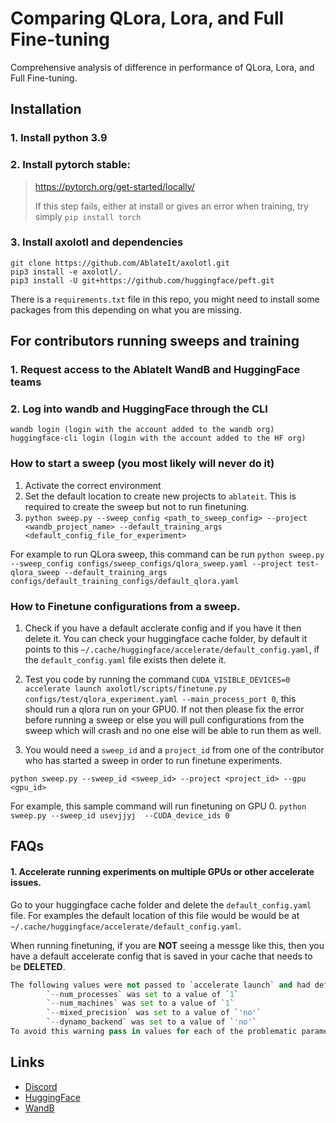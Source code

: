 # Comparing QLora, Lora, and Full Fine-tuning
Comprehensive analysis of difference in performance of QLora, Lora, and Full Fine-tuning.


## Installation
### 1. Install python 3.9
### 2. Install pytorch stable:
>https://pytorch.org/get-started/locally/
>
>If this step fails, either at install or gives an error when training, try simply `pip install torch`
>
### 3. Install axolotl and dependencies
```
git clone https://github.com/AblateIt/axolotl.git
pip3 install -e axolotl/.
pip3 install -U git+https://github.com/huggingface/peft.git
```
There is a `requirements.txt` file in this repo, you might need to install some packages from this depending on what you are missing.

## For contributors running sweeps and training
### 1. Request access to the AblateIt WandB and HuggingFace teams
### 2. Log into wandb and HuggingFace through the CLI
    wandb login (login with the account added to the wandb org)
    huggingface-cli login (login with the account added to the HF org)

### How to start a sweep (you most likely will never do it)
1. Activate the correct environment
2. Set the default location to create new projects to `ablateit`. This is required to create the sweep but not to run finetuning.
3. `python sweep.py --sweep_config <path_to_sweep_config> --project <wandb_project_name> --default_training_args <default_config_file_for_experiment>`

For example to run QLora sweep, this command can be run
`python sweep.py --sweep_config configs/sweep_configs/qlora_sweep.yaml --project test-qlora_sweep --default_training_args configs/default_training_configs/default_qlora.yaml`

### How to Finetune configurations from a sweep.
1. Check if you have a default acclerate config and if you have it then delete it. You can check your huggingface cache folder, by default it points to this `~/.cache/huggingface/accelerate/default_config.yaml`, if the `default_config.yaml` file exists then delete it.
2. Test you code by running the command `CUDA_VISIBLE_DEVICES=0 accelerate launch axolotl/scripts/finetune.py configs/test/qlora_experiment.yaml --main_process_port 0`, this should run a qlora run on your GPU0. If not then please fix the error before running a sweep or else you will pull configurations from the sweep which will crash and no one else will be able to run them as well.

3. You would need a `sweep_id` and a `project_id` from one of the contributor who has started a sweep in order to run finetune experiments.

`python sweep.py --sweep_id <sweep_id> --project <project_id> --gpu <gpu_id>`

For example, this sample command will run finetuning on GPU 0.
`python sweep.py --sweep_id usevjjyj  --CUDA_device_ids 0`


## FAQs
#### 1. Accelerate running experiments on multiple GPUs or other accelerate issues.
Go to your huggingface cache folder and delete the `default_config.yaml` file. For examples the default location of this file would be would be at `~/.cache/huggingface/accelerate/default_config.yaml`.

When running finetuning, if you are **NOT** seeing a messge like this, then you have a default accelerate config that is saved in your cache that needs to be **DELETED**.
```python
The following values were not passed to `accelerate launch` and had defaults used instead:
        `--num_processes` was set to a value of `1`
        `--num_machines` was set to a value of `1`
        `--mixed_precision` was set to a value of `'no'`
        `--dynamo_backend` was set to a value of `'no'`
To avoid this warning pass in values for each of the problematic parameters or run `accelerate config`.
```

## Links
- [Discord](https://discord.gg/HfNctSTJ)
- [HuggingFace](https://huggingface.co/AblateIt)
- [WandB](https://wandb.ai/ablateit)
